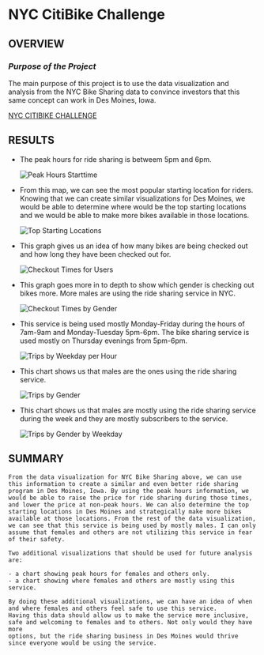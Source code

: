 # NYC CitiBike Challenge

## OVERVIEW

### _Purpose of the Project_

  The main purpose of this project is to use the data visualization and analysis from the NYC Bike Sharing data
  to convince investors that this same concept can work in Des Moines, Iowa. 
  
  [NYC CITIBIKE CHALLENGE](https://public.tableau.com/app/profile/raeann.gilgeous/viz/Module14Challenge_16580346972970/NYCCitiBikeChallenge?publish=yes)
  
## RESULTS

  - The peak hours for ride sharing is betweem 5pm and 6pm.
  
    ![Peak Hours Starttime](https://user-images.githubusercontent.com/103302566/179422180-33df8adb-5d08-4af5-9e9a-083f05f7346c.png)
    
  - From this map, we can see the most popular starting location for riders. Knowing that we can create similar visualizations for 
    Des Moines, we would be able to determine where would be the top starting locations and we would be able to make more bikes 
    available in those locations. 
  
    ![Top Starting Locations](https://user-images.githubusercontent.com/103302566/179422256-e96c83df-5f4b-4857-9eb0-eb7214d3e3d8.png)
    
  - This graph gives us an idea of how many bikes are being checked out and how long they have been checked out for. 
    
    ![Checkout Times for Users](https://user-images.githubusercontent.com/103302566/179422332-3d58cf33-7f2d-4709-9d7e-a57eb95c83a1.png)
    
  - This graph goes more in to depth to show which gender is checking out bikes more. More males are using the ride sharing service in NYC.
  
    ![Checkout Times by Gender](https://user-images.githubusercontent.com/103302566/179422395-320dfd0b-405c-42d5-b976-6ed35b807b41.png)
    
  - This service is being used mostly Monday-Friday during the hours of 7am-9am and Monday-Tuesday 5pm-6pm. The bike sharing service
    is used mostly on Thursday evenings from 5pm-6pm. 
    
    ![Trips by Weekday per Hour](https://user-images.githubusercontent.com/103302566/179422455-67bfb702-97b4-46ef-af27-87adfa079878.png)
  
  - This chart shows us that males are the ones using the ride sharing service.
    
    ![Trips by Gender](https://user-images.githubusercontent.com/103302566/179422763-2575bed3-ef73-4a05-9f0f-f4fb2e7c01a1.png)
    
  - This chart shows us that males are mostly using the ride sharing service during the week and they are mostly subscribers to the service.

    ![Trips by Gender by Weekday](https://user-images.githubusercontent.com/103302566/179422834-8002bee0-64d8-4780-aa11-25f561a87afc.png)
    

## SUMMARY 
    
    From the data visualization for NYC Bike Sharing above, we can use this information to create a similar and even better ride sharing 
    program in Des Moines, Iowa. By using the peak hours information, we would be able to raise the price for ride sharing during those times, 
    and lower the price at non-peak hours. We can also determine the top starting locations in Des Moines and strategically make more bikes 
    available at those locations. From the rest of the data visualization, we can see that this service is being used by mostly males. I can only 
    assume that females and others are not utilizing this service in fear of their safety. 
    
    Two additional visualizations that should be used for future analysis are:
    
    - a chart showing peak hours for females and others only.
    - a chart showing where females and others are mostly using this service.
    
    By doing these additional visualizations, we can have an idea of when and where females and others feel safe to use this service. 
    Having this data should allow us to make the service more inclusive, safe and welcoming to females and to others. Not only would they have more 
    options, but the ride sharing business in Des Moines would thrive since everyone would be using the service. 
  
